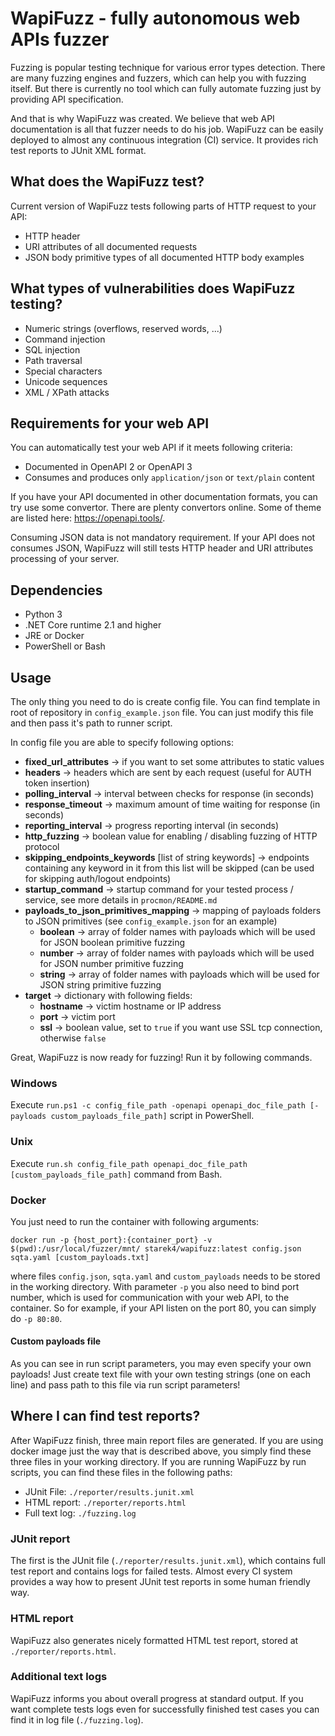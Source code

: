 # WapiFuzz - fully autonomous web APIs fuzzer
Fuzzing is popular testing technique for various error types detection. There are many fuzzing engines and fuzzers, which can help you with fuzzing itself. But there is currently no tool which can fully automate fuzzing just by providing API specification.

And that is why WapiFuzz was created. We believe that web API documentation is all that fuzzer needs to do his job. WapiFuzz can be easily deployed to almost any continuous integration (CI) service. It provides rich test reports to JUnit XML format.

## What does the WapiFuzz test?
Current version of WapiFuzz tests following parts of HTTP request to your API:
- HTTP header
- URI attributes of all documented requests
- JSON body primitive types of all documented HTTP body examples

## What types of vulnerabilities does WapiFuzz testing?
- Numeric strings (overflows, reserved words, ...)
- Command injection
- SQL injection
- Path traversal
- Special characters
- Unicode sequences
- XML / XPath attacks

## Requirements for your web API
You can automatically test your web API if it meets following criteria:
- Documented in OpenAPI 2 or OpenAPI 3
- Consumes and produces only `application/json` or `text/plain` content

If you have your API documented in other documentation formats, you can try use some convertor.
There are plenty convertors online. Some of theme are listed here: https://openapi.tools/.

Consuming JSON data is not mandatory requirement. If your API does not consumes JSON, WapiFuzz will still tests HTTP header and URI attributes processing of your server.

## Dependencies
- Python 3
- .NET Core runtime 2.1 and higher
- JRE or Docker
- PowerShell or Bash

## Usage
The only thing you need to do is create config file. You can find template in root of repository in `config_example.json` file. You can just modify this file and then pass it's path to runner script.

In config file you are able to specify following options:
- **fixed_url_attributes** -> if you want to set some attributes to static values
- **headers** -> headers which are sent by each request (useful for AUTH token insertion)
- **polling_interval** -> interval between checks for response (in seconds)
- **response_timeout** -> maximum amount of time waiting for response (in seconds)
- **reporting_interval** -> progress reporting interval (in seconds)
- **http_fuzzing** -> boolean value for enabling / disabling fuzzing of HTTP protocol
- **skipping_endpoints_keywords** [list of string keywords] -> endpoints containing any keyword in it from this list will be skipped (can be used for skipping auth/logout endpoints)
- **startup_command** -> startup command for your tested process / service, see more details in `procmon/README.md`
- **payloads_to_json_primitives_mapping** -> mapping of payloads folders to JSON primitives (see `config_example.json` for an example)
  - **boolean** -> array of folder names with payloads which will be used for JSON boolean primitive fuzzing
  - **number** -> array of folder names with payloads which will be used for JSON number primitive fuzzing
  - **string** -> array of folder names with payloads which will be used for JSON string primitive fuzzing
- **target** -> dictionary with following fields:
  - **hostname** -> victim hostname or IP address
  - **port** -> victim port
  - **ssl** -> boolean value, set to `true` if you want use SSL tcp connection, otherwise `false`

Great, WapiFuzz is now ready for fuzzing! Run it by following commands.
### Windows
Execute `run.ps1 -c config_file_path -openapi openapi_doc_file_path [-payloads custom_payloads_file_path]` script in PowerShell.

### Unix
Execute `run.sh config_file_path openapi_doc_file_path [custom_payloads_file_path]` command from Bash.

### Docker
You just need to run the container with following arguments:

`docker run -p {host_port}:{container_port} -v $(pwd):/usr/local/fuzzer/mnt/ starek4/wapifuzz:latest config.json sqta.yaml [custom_payloads.txt]`

where files `config.json`, `sqta.yaml` and `custom_payloads` needs to be stored in the working directory.
With parameter `-p` you also need to bind port number, which is used for communication with your web API, to the container.
So for example, if your API listen on the port 80, you can simply do `-p 80:80`.

#### Custom payloads file
As you can see in run script parameters, you may even specify your own payloads! Just create text file with your own testing strings (one on each line) and pass path to this file via run script parameters!


## Where I can find test reports?
After WapiFuzz finish, three main report files are generated. If you are using docker image just the way that is described above, you simply find these three files in your working directory.
If you are running WapiFuzz by run scripts, you can find these files in the following paths:

- JUnit File: `./reporter/results.junit.xml`
- HTML report: `./reporter/reports.html`
- Full text log: `./fuzzing.log`

### JUnit report
The first is the JUnit file (`./reporter/results.junit.xml`), which contains full test report and contains logs for failed tests. Almost every CI system provides a way how to present JUnit test reports in some human friendly way.

### HTML report
WapiFuzz also generates nicely formatted HTML test report, stored at `./reporter/reports.html`.

### Additional text logs
WapiFuzz informs you about overall progress at standard output. If you want complete tests logs even
for successfully finished test cases you can find it in log file (`./fuzzing.log`).
